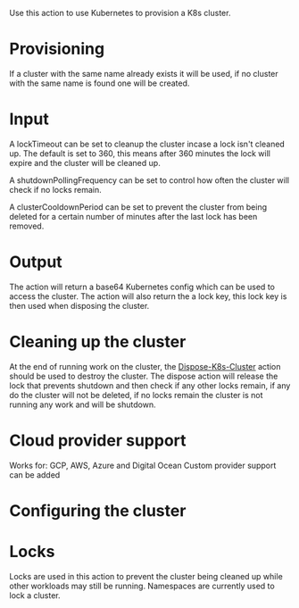 Use this action to use Kubernetes to provision a K8s cluster. 

# Provisioning
If a cluster with the same name already exists it will be used, if no cluster with the same name is found one will be created.

# Input
A lockTimeout can be set to cleanup the cluster incase a lock isn't cleaned up. The default is set to 360, this means after 360 minutes the lock will expire and the cluster will be cleaned up.

A shutdownPollingFrequency can be set to control how often the cluster will check if no locks remain.

A clusterCooldownPeriod can be set to prevent the cluster from being deleted for a certain number of minutes after the last lock has been removed.

# Output
The action will return a base64 Kubernetes config which can be used to access the cluster.
The action will also return the a lock key, this lock key is then used when disposing the cluster.

# Cleaning up the cluster
At the end of running work on the cluster, the [Dispose-K8s-Cluster]() action should be used to destroy the cluster. The dispose action will release the lock that prevents shutdown and then check if any other locks remain, if any do the cluster will not be deleted, if no locks remain the cluster is not running any work and will be shutdown.

# Cloud provider support
Works for: GCP, AWS, Azure and Digital Ocean
Custom provider support can be added

# Configuring the cluster

# Locks
Locks are used in this action to prevent the cluster being cleaned up while other workloads may still be running. Namespaces are currently used to lock a cluster.

